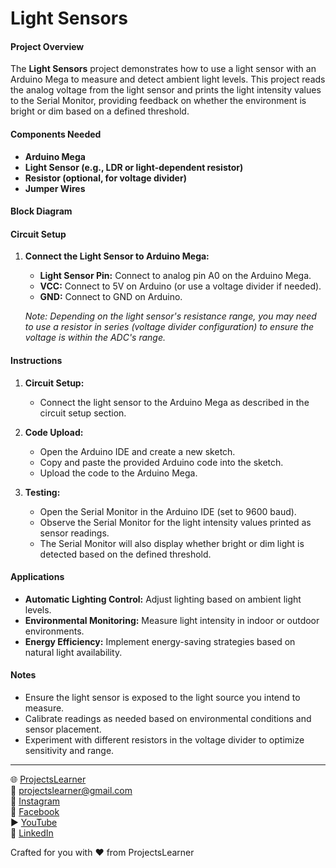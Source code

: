 # Light Sensors

#### Project Overview

The **Light Sensors** project demonstrates how to use a light sensor with an Arduino Mega to measure and detect ambient light levels. This project reads the analog voltage from the light sensor and prints the light intensity values to the Serial Monitor, providing feedback on whether the environment is bright or dim based on a defined threshold.

#### Components Needed

- **Arduino Mega**
- **Light Sensor (e.g., LDR or light-dependent resistor)**
- **Resistor (optional, for voltage divider)**
- **Jumper Wires**

#### Block Diagram


#### Circuit Setup

1. **Connect the Light Sensor to Arduino Mega:**
   - **Light Sensor Pin:** Connect to analog pin A0 on the Arduino Mega.
   - **VCC:** Connect to 5V on Arduino (or use a voltage divider if needed).
   - **GND:** Connect to GND on Arduino.

   *Note: Depending on the light sensor's resistance range, you may need to use a resistor in series (voltage divider configuration) to ensure the voltage is within the ADC's range.*

#### Instructions

1. **Circuit Setup:**
   - Connect the light sensor to the Arduino Mega as described in the circuit setup section.

2. **Code Upload:**
   - Open the Arduino IDE and create a new sketch.
   - Copy and paste the provided Arduino code into the sketch.
   - Upload the code to the Arduino Mega.

3. **Testing:**
   - Open the Serial Monitor in the Arduino IDE (set to 9600 baud).
   - Observe the Serial Monitor for the light intensity values printed as sensor readings.
   - The Serial Monitor will also display whether bright or dim light is detected based on the defined threshold.

#### Applications

- **Automatic Lighting Control:** Adjust lighting based on ambient light levels.
- **Environmental Monitoring:** Measure light intensity in indoor or outdoor environments.
- **Energy Efficiency:** Implement energy-saving strategies based on natural light availability.

#### Notes

- Ensure the light sensor is exposed to the light source you intend to measure.
- Calibrate readings as needed based on environmental conditions and sensor placement.
- Experiment with different resistors in the voltage divider to optimize sensitivity and range.

---

🌐 [ProjectsLearner](https://projectslearner.com/learn/arduino-mega-light-sensors)  
📧 [projectslearner@gmail.com](mailto:projectslearner@gmail.com)  
📸 [Instagram](https://www.instagram.com/projectslearner/)  
📘 [Facebook](https://www.facebook.com/projectslearner)  
▶️ [YouTube](https://www.youtube.com/@ProjectsLearner)  
📘 [LinkedIn](https://www.linkedin.com/in/projectslearner)  

Crafted for you with ❤️ from ProjectsLearner